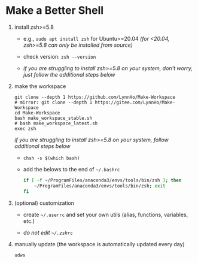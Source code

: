 # Make a Better Shell

1. install zsh>=5.8

    + e.g., `sudo apt install zsh` for Ubuntu>=20.04 *(for <20.04, zsh>=5.8 can only be installed from source)*

    + check version: `zsh --version`

    + *if you are struggling to install zsh>=5.8 on your system, don't worry, just follow the additional steps below*


2. make the workspace

    ```console
    git clone --depth 1 https://github.com/LynnHo/Make-Workspace
    # mirror: git clone --depth 1 https://gitee.com/LynnHo/Make-Workspace
    cd Make-Workspace
    bash make_workspace_stable.sh
    # bash make_workspace_latest.sh
    exec zsh
    ```

    *if you are struggling to install zsh>=5.8 on your system, follow additional steps below*

    + `chsh -s $(which bash)`

    + add the belows to the end of `~/.bashrc`

        ```bash
        if [ -f ~/ProgramFiles/anaconda3/envs/tools/bin/zsh ]; then
            ~/ProgramFiles/anaconda3/envs/tools/bin/zsh; exit
        fi
        ```


3. (optional) customization

    + create `~/.userrc` and set your own utils (alias, functions, variables, etc.)
  
    + *do not edit `~/.zshrc`*

5. manually update (the workspace is automatically updated every day)

    ```console
    udws
    ```
